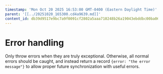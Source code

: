 ```yaml
---
timestamp: 'Mon Oct 20 2025 16:53:00 GMT-0400 (Eastern Daylight Time)'
parent: '[[../20251020_165300.cd4a9639.md]]'
content_id: db39d9517e9bc7a9f0091cf2802a5aaa710248b26a19043ebddbc00ba067bc70
---
```


# Error handling

Only throw errors when they are truly exceptional. Otherwise, all normal errors should be caught, and instead return a record `{error: "the error message"}` to allow proper future synchronization with useful errors.
